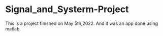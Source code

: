 # Signal_and_Systerm-Project
This is a project finished on May 5th,2022.
And it was an app done using matlab.
